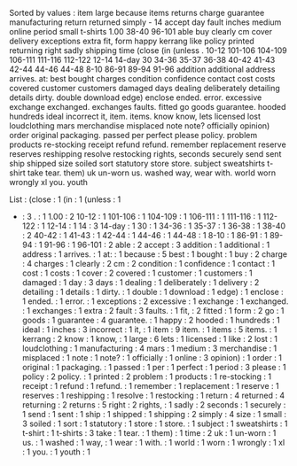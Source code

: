 Sorted by values :
item large because items returns charge guarantee manufacturing return returned simply - 14 accept day fault inches medium online period small t-shirts 1.00 38-40 96-101 able buy clearly cm cover delivery exceptions extra fit, form happy kerrang like policy printed returning right sadly shipping time (close (in (unless . 10-12 101-106 104-109 106-111 111-116 112-122 12-14 14-day 30 34-36 35-37 36-38 40-42 41-43 42-44 44-46 44-48 8-10 86-91 89-94 91-96 addition additional address arrives. at: best bought charges condition confidence contact cost costs covered customer customers damaged days dealing deliberately detailing details dirty. double download edge) enclose ended. error. excessive exchange exchanged. exchanges faults. fitted go goods guarantee. hooded hundreds ideal incorrect it, item. items. know know, lets licensed lost loudclothing mars merchandise misplaced note note? officially opinion) order original packaging. passed per perfect please policy. problem products re-stocking receipt refund refund. remember replacement reserve reserves reshipping resolve restocking rights, seconds securely send sent ship shipped size soiled sort statutory store store. subject sweatshirts t-shirt take tear. them) uk un-worn us. washed way, wear with. world worn wrongly xl you. youth 

List :
(close : 1
(in : 1
(unless : 1
- : 3
. : 1
1.00 : 2
10-12 : 1
101-106 : 1
104-109 : 1
106-111 : 1
111-116 : 1
112-122 : 1
12-14 : 1
14 : 3
14-day : 1
30 : 1
34-36 : 1
35-37 : 1
36-38 : 1
38-40 : 2
40-42 : 1
41-43 : 1
42-44 : 1
44-46 : 1
44-48 : 1
8-10 : 1
86-91 : 1
89-94 : 1
91-96 : 1
96-101 : 2
able : 2
accept : 3
addition : 1
additional : 1
address : 1
arrives. : 1
at: : 1
because : 5
best : 1
bought : 1
buy : 2
charge : 4
charges : 1
clearly : 2
cm : 2
condition : 1
confidence : 1
contact : 1
cost : 1
costs : 1
cover : 2
covered : 1
customer : 1
customers : 1
damaged : 1
day : 3
days : 1
dealing : 1
deliberately : 1
delivery : 2
detailing : 1
details : 1
dirty. : 1
double : 1
download : 1
edge) : 1
enclose : 1
ended. : 1
error. : 1
exceptions : 2
excessive : 1
exchange : 1
exchanged. : 1
exchanges : 1
extra : 2
fault : 3
faults. : 1
fit, : 2
fitted : 1
form : 2
go : 1
goods : 1
guarantee : 4
guarantee. : 1
happy : 2
hooded : 1
hundreds : 1
ideal : 1
inches : 3
incorrect : 1
it, : 1
item : 9
item. : 1
items : 5
items. : 1
kerrang : 2
know : 1
know, : 1
large : 6
lets : 1
licensed : 1
like : 2
lost : 1
loudclothing : 1
manufacturing : 4
mars : 1
medium : 3
merchandise : 1
misplaced : 1
note : 1
note? : 1
officially : 1
online : 3
opinion) : 1
order : 1
original : 1
packaging. : 1
passed : 1
per : 1
perfect : 1
period : 3
please : 1
policy : 2
policy. : 1
printed : 2
problem : 1
products : 1
re-stocking : 1
receipt : 1
refund : 1
refund. : 1
remember : 1
replacement : 1
reserve : 1
reserves : 1
reshipping : 1
resolve : 1
restocking : 1
return : 4
returned : 4
returning : 2
returns : 5
right : 2
rights, : 1
sadly : 2
seconds : 1
securely : 1
send : 1
sent : 1
ship : 1
shipped : 1
shipping : 2
simply : 4
size : 1
small : 3
soiled : 1
sort : 1
statutory : 1
store : 1
store. : 1
subject : 1
sweatshirts : 1
t-shirt : 1
t-shirts : 3
take : 1
tear. : 1
them) : 1
time : 2
uk : 1
un-worn : 1
us. : 1
washed : 1
way, : 1
wear : 1
with. : 1
world : 1
worn : 1
wrongly : 1
xl : 1
you. : 1
youth : 1
